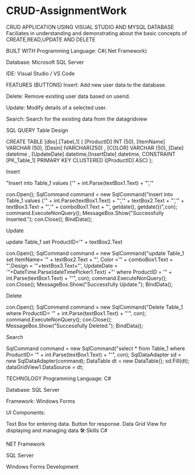 # CRUD-AssignmentWork
CRUD APPLICATION USING VISUAL STUDIO AND MYSQL DATABASE
Faciliates in understanding and demonstrating about the basic concepts of CREATE,READ,UPDATE AND DELETE


BUILT WITH
Programming Language: C#(.Net Framework)

Database: Microsoft SQL Server

IDE: Visual Studio / VS Code

FEATURES (BUTTONS)
Insert: Add new user data to the database.

Delete: Remove existing user data based on userid.

Update: Modify details of a selected user.

Search: Search for the existing data from the datagridview

SQL QUERY
Table Design

CREATE TABLE [dbo].[Tabel_1] ( [ProductID] INT (50), [ItemName] VARCHAR (50), [Desin] IVARCHAR(250) , [COLOR] VARCHAR (50), [Date] datetime , [UpdateDate] datetime,[InsertDate] datetime, CONSTRAINT [PK_Table_1] PRIMARY KEY CLUSTERED ([ProductID] ASC) );

Insert

"Insert into Table_1 values ('" + int.Parse(textBox1.Text) + "','"

   con.Open();
   SqlCommand command = new SqlCommand("insert into Table_1 values ('" + int.Parse(textBox1.Text) + "','" + textBox2.Text + "','" + textBox3.Text + "','" + comboBox1.Text + "', getdate(), getdate())",con);
   command.ExecuteNonQuery();
   MessageBox.Show("Successfully Inserted.");
   con.Close();
   BindData();

Update

update Table_1 set ProductID='" + textBox2.Text

  con.Open();
  SqlCommand command = new SqlCommand("update Table_1 set ItemName= '" + textBox2.Text + "', Color ='" + comboBox1.Text + "',Design = '"+textBox3.Text+"', UpdateDate = '"+DateTime.Parse(dateTimePicker1.Text) +"' 
  where ProductID = '" + int.Parse(textBox1.Text) + "'", con);
  command.ExecuteNonQuery();
  con.Close();
  MessageBox.Show("Successfully Update.");
  BindData();

Delete

 con.Open();
 SqlCommand command = new SqlCommand("Delete Table_1 where ProductID= '" + int.Parse(textBox1.Text) + "'", con);
 command.ExecuteNonQuery();
 con.Close();
 MessageBox.Show("Successfully Deleted.");
 BindData();

Search

 SqlCommand command = new SqlCommand("select * from Table_1 where ProductID= '" + int.Parse(textBox1.Text) + "'", con);
 SqlDataAdapter sd = new SqlDataAdapter(command);
 DataTable dt = new DataTable();
 sd.Fill(dt);
 dataGridView1.DataSource = dt;
 
TECHNOLOGY
Programming Language: C#

Database: SQL Server

Framework: Windows Forms

UI Components:

Text Box for entering data.
Button for response.
Data Grid View for displaying and managing data
🛠 Skills
C#

NET Framework

SQL Server

Windows Forms Development
